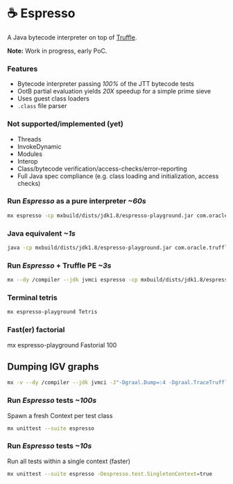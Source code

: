 # :coffee: Espresso
A Java bytecode interpreter on top of [Truffle](https://github.com/oracle/graal/tree/master/truffle).

**Note:** Work in progress, early PoC.

### Features
  - Bytecode interpreter passing _100%_ of the JTT bytecode tests
  - OotB partial evaluation yields _20X_ speedup for a simple prime sieve
  - Uses guest class loaders
  - `.class` file parser

### Not supported/implemented (yet)
  - Threads
  - InvokeDynamic
  - Modules
  - Interop
  - Class/bytecode verification/access-checks/error-reporting
  - Full Java spec compliance (e.g. class loading and initialization, access checks)  

### Run _Espresso_ as a pure interpreter _~60s_
```bash
mx espresso -cp mxbuild/dists/jdk1.8/espresso-playground.jar com.oracle.truffle.espresso.playground.TestMain
```

### Java equivalent _~1s_
```bash
java -cp mxbuild/dists/jdk1.8/espresso-playground.jar com.oracle.truffle.espresso.playground.TestMain
```

### Run _Espresso_ + Truffle PE _~3s_
```bash
mx --dy /compiler --jdk jvmci espresso -cp mxbuild/dists/jdk1.8/espresso-playground.jar com.oracle.truffle.espresso.playground.TestMain
```

### Terminal tetris
```bash
mx espresso-playground Tetris
```

### Fast(er) factorial
mx espresso-playground Fastorial 100

## Dumping IGV graphs
```bash
mx -v --dy /compiler --jdk jvmci -J"-Dgraal.Dump=:4 -Dgraal.TraceTruffleCompilation=true -Dgraal.TruffleBackgroundCompilation=false" espresso -cp  mxbuild/dists/jdk1.8/espresso-playground.jar com.oracle.truffle.espresso.playground.TestMain
```

### Run _Espresso_ tests _~100s_
Spawn a fresh Context per test class
```bash
mx unittest --suite espresso
```

### Run _Espresso_ tests _~10s_
Run all tests within a single context (faster) 
```bash
mx unittest --suite espresso -Despresso.test.SingletonContext=true
```
